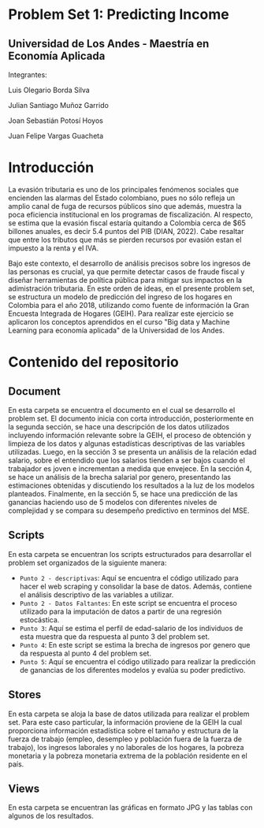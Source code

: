 # Problem Set 1: Predicting Income

## Universidad de Los Andes - Maestría en Economía Aplicada

Integrantes:

Luis Olegario Borda Silva

Julian Santiago Muñoz Garrido

Joan Sebastián Potosí Hoyos

Juan Felipe Vargas Guacheta

# Introducción

La evasión tributaria es uno de los principales fenómenos sociales que encienden las alarmas del Estado colombiano, pues no sólo refleja un amplio canal de fuga de recursos públicos sino que además, muestra la poca eficiencia institucional en los programas de fiscalización. Al respecto, se estima que la evasión fiscal estaría quitando a Colombia cerca de $65 billones anuales, es decir 5.4 puntos del PIB (DIAN, 2022). Cabe resaltar que entre los tributos que más se pierden recursos por evasión estan el impuesto a la renta y el IVA. 

Bajo este contexto, el desarrollo de análisis precisos sobre los ingresos de las personas es crucial, ya que permite detectar casos de fraude fiscal y diseñar herramientas de política pública para mitigar sus impactos en la adimistración tributaria. En este orden de ideas, en el presente problem set, se estructura un modelo de predicción del ingreso de los hogares en Colombia para el año 2018, utilizando como fuente de información la Gran Encuesta Integrada de Hogares (GEIH). Para realizar este ejercicio se aplicaron los conceptos aprendidos en el curso "Big data y Machine Learning para economía aplicada" de la Universidad de los Andes.

# Contenido del repositorio

## Document
En esta carpeta se encuentra el documento en el cual se desarrollo el problem set. El documento inicia con corta introducción, posteriormente en la segunda sección, se hace una descripción de los datos utilizados incluyendo información relevante sobre la GEIH, el proceso de obtención y limpieza de los datos y algunas estadísticas descriptivas de las variables utilizadas. Luego, en la sección 3 se presenta un análisis de la relación edad salario, sobre el entendido que los salarios tienden a ser bajos cuando el trabajador es joven e incrementan a medida que envejece. En la sección 4, se hace un análisis de la brecha salarial por genero, presentando las estimaciones obtenidas y discutiendo los resultados a la luz de los modelos planteados. Finalmente, en la sección 5, se hace una predicción de las ganancias haciendo uso de 5 modelos con diferentes niveles de complejidad y se compara su desempeño predictivo en terminos del MSE.

## Scripts

En esta carpeta se encuentran los scripts estructurados para desarrollar el problem set organizados de la siguiente manera:

- `Punto 2 - descriptivas`: Aquí se encuentra el código utilizado para hacer el web scraping y consolidar la base de datos. Además, contiene el análisis descriptivo de las variables a utilizar.
- `Punto 2 - Datos Faltantes`: En este script se encuentra el proceso utilizado para la imputación de datos a partir de una regresión estocástica.
- `Punto 3`: Aquí se estima el perfil de edad-salario de los individuos de esta muestra que da respuesta al punto 3 del problem set.
- `Punto 4`: En este script se estima la brecha de ingresos por genero que da respuesta al punto 4 del problem set.
- `Punto 5`: Aquí se encuentra el código utilizado para realizar la predicción de ganancias de los diferentes modelos y evalúa su poder predictivo.

## Stores

En esta carpeta se aloja la base de datos utilizada para realizar el problem set. Para este caso particular, la información proviene de la GEIH la cual proporciona información estadística sobre el tamaño y estructura de la fuerza de trabajo (empleo, desempleo y población fuera de la fuerza de trabajo), los ingresos laborales y no laborales de los hogares, la pobreza monetaria y la pobreza monetaria extrema de la población residente en el país​.  

## Views

En esta carpeta se encuentran las gráficas en formato JPG y las tablas con algunos de los resultados.




